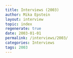 ```yaml
---
title: Interviews (2003)
author: Mika Epstein
layout: interview
topic: index
regenerate: true
date: 2003-01-01
permalink: /interviews/2003/
categories: Interviews
tags: 2003
---
```

